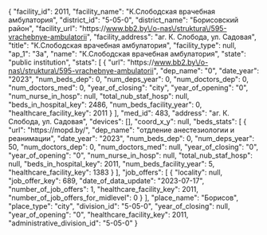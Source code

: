 {
    "facility_id": 2011,
    "facility_name": "К.Слободская врачебная амбулатория",
    "district_id": "5-05-0",
    "district_name": "Борисовский район",
    "facility_url": "https:\/\/www.bb2.by\/o-nas\/struktura\/595-vrachebnye-ambulatorii",
    "facility_address": "аг. К. Слобода, ул. Садовая",
    "title": "К.Слободская врачебная амбулатория",
    "facility_type": null,
    "ap_1": "3а",
    "name": "К.Слободская врачебная амбулатория",
    "state": "public institution",
    "stats": [
        {
            "url": "https:\/\/www.bb2.by\/o-nas\/struktura\/595-vrachebnye-ambulatorii",
            "dep_name": "0",
            "date_year": "2023",
            "num_beds_dep": 0,
            "num_deps_year": 0,
            "num_doctors_dep": 0,
            "num_doctors_med": 0,
            "year_of_closing": "city",
            "year_of_opening": "0",
            "num_nurse_in_hosp": null,
            "total_nub_staf_hosp": null,
            "beds_in_hospital_key": 2486,
            "num_beds_facility_year": 0,
            "healthcare_facility_key": 2011
        }
    ],
    "med_id": 483,
    "address": "аг. К. Слобода, ул. Садовая",
    "devices": [],
    "coord_x_y": null,
    "beds_stats": [
        {
            "url": "https:\/\/mopd.by\/",
            "dep_name": "отдление анестезиологии и реанимации",
            "date_year": "2023",
            "num_beds_dep": 0,
            "num_deps_year": 50,
            "num_doctors_dep": 0,
            "num_doctors_med": null,
            "year_of_closing": "0",
            "year_of_opening": "0",
            "num_nurse_in_hosp": null,
            "total_nub_staf_hosp": null,
            "beds_in_hospital_key": 2011,
            "num_beds_facility_year": 5,
            "healthcare_facility_key": 1383
        }
    ],
    "job_offers": [
        {
            "locality": null,
            "job_offer_key": 689,
            "date_of_data_update": "2023-07-17",
            "number_of_job_offers": 1,
            "healthcare_facility_key": 2011,
            "number_of_job_offers_for_midlevel": 0
        }
    ],
    "place_name": "Борисов",
    "place_type": "city",
    "division_id": "5-05-0",
    "year_of_closing": null,
    "year_of_opening": "0",
    "healthcare_facility_key": 2011,
    "administrative_division_id": "5-05-0"
}